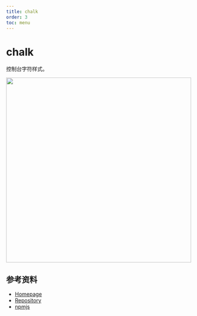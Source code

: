 ```yaml
---
title: chalk
order: 3
toc: menu
---
```


# chalk

控制台字符样式。

<img src="https://raw.githubusercontent.com/chalk/chalk/HEAD/media/logo.svg" width="500" style="max-width:100%;" />

## 参考资料

- [Homepage](https://github.com/chalk/chalk#readme)
- [Repository](https://github.com/chalk/chalk)
- [npmjs](https://www.npmjs.com/package/chalk)
